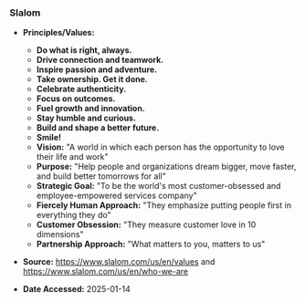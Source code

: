 ### Slalom

- **Principles/Values:**
  - **Do what is right, always.**
  - **Drive connection and teamwork.**
  - **Inspire passion and adventure.**
  - **Take ownership. Get it done.**
  - **Celebrate authenticity.**
  - **Focus on outcomes.**
  - **Fuel growth and innovation.**
  - **Stay humble and curious.**
  - **Build and shape a better future.**
  - **Smile!**
  - **Vision:** "A world in which each person has the opportunity to love their life and work"
  - **Purpose:** "Help people and organizations dream bigger, move faster, and build better tomorrows for all"
  - **Strategic Goal:** "To be the world's most customer-obsessed and employee-empowered services company"
  - **Fiercely Human Approach:** "They emphasize putting people first in everything they do"
  - **Customer Obsession:** "They measure customer love in 10 dimensions"
  - **Partnership Approach:** "What matters to you, matters to us"

- **Source:** https://www.slalom.com/us/en/values and https://www.slalom.com/us/en/who-we-are
- **Date Accessed:** 2025-01-14